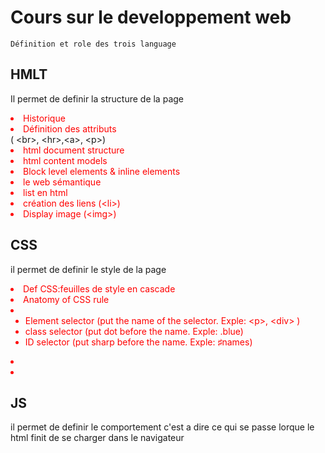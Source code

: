 # Cours sur le developpement web
    Définition et role des trois language
## HMLT
Il permet de definir la structure de la page
    <li> Historique </li>
    <li> Définition des attributs </li> ( &lt;br&gt;, &lt;hr&gt;,&lt;a&gt;, &lt;p&gt;)
    <li> html document structure </li>
    <li> html content models </li>
    <li> Block level elements & inline elements </li>
    <li> le web sémantique </li>
    <li> list en html </li>
    <li> création des liens (&lt;li&gt;) </li> 
    <li> Display image (&lt;img&gt;) </li> 
## CSS
il permet de definir le style de la page
    <style>
        li{
            color:red;
        }
    </style>
    <li> Def CSS:feuilles de style en cascade</li>
    <li> Anatomy of CSS rule</li>
    <li> 
        <ul>
        <li>Element selector (put the name of the selector. Exple: &lt;p&gt;, &lt;div&gt; )</li>
        <li>class selector (put dot before the name. Exple: .blue)</li>
        <li>ID selector (put sharp before the name. Exple: &#9839;names)</li>
        </ul>
    </li>
    <li> </li>
    <li> </li>

## JS
il permet de definir le comportement c'est a dire ce qui se passe lorque le html finit de se charger dans le navigateur
